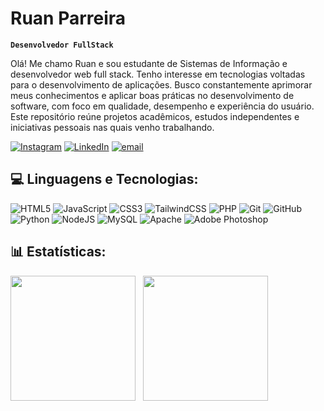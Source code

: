 # Ruan Parreira

**`Desenvolvedor FullStack`**

Olá! Me chamo Ruan e sou estudante de Sistemas de Informação e desenvolvedor web full stack. Tenho interesse em tecnologias voltadas para o desenvolvimento de aplicações. Busco constantemente aprimorar meus conhecimentos e aplicar boas práticas no desenvolvimento de software, com foco em qualidade, desempenho e experiência do usuário. Este repositório reúne projetos acadêmicos, estudos independentes e iniciativas pessoais nas quais venho trabalhando.

[![Instagram](https://img.shields.io/badge/Instagram-%23E4405F.svg?logo=Instagram&logoColor=white)](https://instagram.com/ruan.parreira) [![LinkedIn](https://img.shields.io/badge/LinkedIn-%230077B5.svg?logo=linkedin&logoColor=white)](https://linkedin.com/in/ruan-parreira-0a4332279) [![email](https://img.shields.io/badge/Email-D14836?logo=gmail&logoColor=white)](mailto:ruanparreira22@gmail.com)

## 💻 Linguagens e Tecnologias:

![HTML5](https://img.shields.io/badge/html5-%23E34F26.svg?style=for-the-badge&logo=html5&logoColor=white) ![JavaScript](https://img.shields.io/badge/javascript-%23323330.svg?style=for-the-badge&logo=javascript&logoColor=%23F7DF1E) ![CSS3](https://img.shields.io/badge/css3-%231572B6.svg?style=for-the-badge&logo=css3&logoColor=white) ![TailwindCSS](https://img.shields.io/badge/tailwindcss-%2338B2AC.svg?style=for-the-badge&logo=tailwind-css&logoColor=white) ![PHP](https://img.shields.io/badge/php-%23777BB4.svg?style=for-the-badge&logo=php&logoColor=white) ![Git](https://img.shields.io/badge/git-%23F05033.svg?style=for-the-badge&logo=git&logoColor=white) ![GitHub](https://img.shields.io/badge/github-%23121011.svg?style=for-the-badge&logo=github&logoColor=white) ![Python](https://img.shields.io/badge/python-3670A0?style=for-the-badge&logo=python&logoColor=ffdd54) ![NodeJS](https://img.shields.io/badge/node.js-6DA55F?style=for-the-badge&logo=node.js&logoColor=white) ![MySQL](https://img.shields.io/badge/mysql-4479A1.svg?style=for-the-badge&logo=mysql&logoColor=white) ![Apache](https://img.shields.io/badge/apache-%23D42029.svg?style=for-the-badge&logo=apache&logoColor=white) ![Adobe Photoshop](https://img.shields.io/badge/adobe%20photoshop-%2331A8FF.svg?style=for-the-badge&logo=adobe%20photoshop&logoColor=white)


## 📊 Estatísticas:

<p>
  <img src="https://github-readme-stats.vercel.app/api?username=RuanParreira&theme=dark&hide_border=true&include_all_commits=false&count_private=false&locale=pt-br" height="200"/>
  &nbsp; 
  <img src="https://github-readme-stats.vercel.app/api/top-langs/?username=RuanParreira&theme=dark&hide_border=true&include_all_commits=false&count_private=false&layout=compact&locale=pt-br" height="200"/>
</p>




